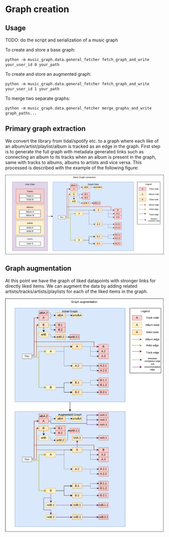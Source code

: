 # Graph creation

## Usage

TODO: do the script and serialization of a music graph

To create and store a base graph:
```
python -m music_graph.data.general_fetcher fetch_graph_and_write your_user_id 0 your_path
```

To create and store an augmented graph:
```
python -m music_graph.data.general_fetcher fetch_graph_and_write your_user_id 1 your_path
```

To merge two separate graphs:
```
python -m music_graph.data.general_fetcher merge_graphs_and_write graph_paths...
```

## Primary graph extraction

We convert the library from tidal/spotify etc. to a graph where each like of an album/artist/playlist/album is tracked as an edge in the graph.
First step is to generate the full graph with metadata generated links such as connecting an album to its tracks when an album is present in the graph, same with tracks to albums, albums to artists and vice versa.
This processed is described with the example of the following figure:

<div>
    <img src="graph.png" alt="figure 1: Schematic of graph extraction" width="1000"/>
</div>

## Graph augmentation

At this point we have the graph of liked datapoints with stronger links for directly liked items.
We can augment the data by adding related artists/tracks/artists/playlists for each of the liked items in the graph.


<div>
    <img src="graph_augmented.png" alt="figure 2: Schematic of graph augmentation" width="1000"/>
</div>
